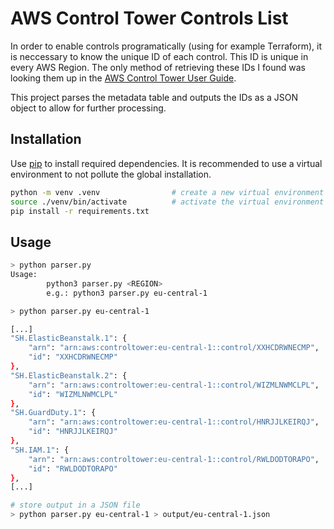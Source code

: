 # AWS Control Tower Controls List

In order to enable controls programatically (using for example Terraform), it is neccessary to know the unique ID of each control. This ID is unique in every AWS Region. The only method of retrieving these IDs I found was looking them up in the [AWS Control Tower User Guide](https://docs.aws.amazon.com/controltower/latest/userguide/control-metadata-tables.html).

This project parses the metadata table and outputs the IDs as a JSON object to allow for further processing.

## Installation

Use [pip](https://pip.pypa.io/en/stable/) to install required dependencies. It is recommended to use a virtual environment to not pollute the global installation.

```bash
python -m venv .venv                # create a new virtual environment in .venv
source ./venv/bin/activate          # activate the virtual environment
pip install -r requirements.txt
```

## Usage

```bash
> python parser.py
Usage:
        python3 parser.py <REGION>
        e.g.: python3 parser.py eu-central-1

> python parser.py eu-central-1

[...]
"SH.ElasticBeanstalk.1": {
    "arn": "arn:aws:controltower:eu-central-1::control/XXHCDRWNECMP",
    "id": "XXHCDRWNECMP"
},
"SH.ElasticBeanstalk.2": {
    "arn": "arn:aws:controltower:eu-central-1::control/WIZMLNWMCLPL",
    "id": "WIZMLNWMCLPL"
},
"SH.GuardDuty.1": {
    "arn": "arn:aws:controltower:eu-central-1::control/HNRJJLKEIRQJ",
    "id": "HNRJJLKEIRQJ"
},
"SH.IAM.1": {
    "arn": "arn:aws:controltower:eu-central-1::control/RWLDODTORAPO",
    "id": "RWLDODTORAPO"
},
[...]

# store output in a JSON file
> python parser.py eu-central-1 > output/eu-central-1.json
```
